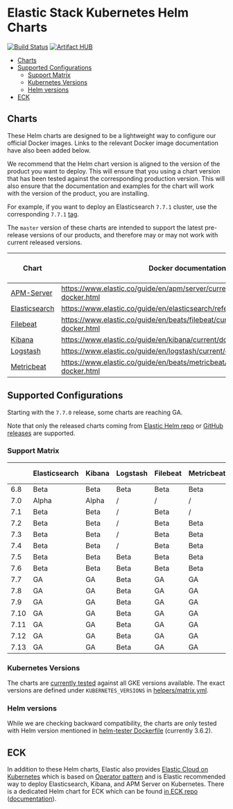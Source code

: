 # Elastic Stack Kubernetes Helm Charts

[![Build Status](https://img.shields.io/jenkins/s/https/devops-ci.elastic.co/job/elastic+helm-charts+7.x.svg)](https://devops-ci.elastic.co/job/elastic+helm-charts+7.x/) [![Artifact HUB](https://img.shields.io/endpoint?url=https://artifacthub.io/badge/repository/elastic)](https://artifacthub.io/packages/search?repo=elastic)

<!-- START doctoc generated TOC please keep comment here to allow auto update -->
<!-- DON'T EDIT THIS SECTION, INSTEAD RE-RUN doctoc TO UPDATE -->


- [Charts](#charts)
- [Supported Configurations](#supported-configurations)
  - [Support Matrix](#support-matrix)
  - [Kubernetes Versions](#kubernetes-versions)
  - [Helm versions](#helm-versions)
- [ECK](#eck)

<!-- END doctoc generated TOC please keep comment here to allow auto-update -->


## Charts

These Helm charts are designed to be a lightweight way to configure our official
Docker images. Links to the relevant Docker image documentation have also been
added below.

We recommend that the Helm chart version is aligned to the version of the product
you want to deploy. This will ensure that you using a chart version that has been
tested against the corresponding production version.
This will also ensure that the documentation and examples for the chart will work
with the version of the product, you are installing.

For example, if you want to deploy an Elasticsearch `7.7.1` cluster, use the
corresponding `7.7.1` [tag][elasticsearch-771].

The `master` version of these charts are intended to support the latest pre-release
versions of our products, and therefore may or may not work with current released
versions.

| Chart                                      | Docker documentation                                                            | Latest 7 Version            | Latest 6 Version            |
|--------------------------------------------|---------------------------------------------------------------------------------|-----------------------------|-----------------------------|
| [APM-Server](./apm-server/README.md)       | https://www.elastic.co/guide/en/apm/server/current/running-on-docker.html       | [`7.11.1`][apm-7]           | [`6.8.14`][apm-6]           |
| [Elasticsearch](./elasticsearch/README.md) | https://www.elastic.co/guide/en/elasticsearch/reference/current/docker.html     | [`7.11.1`][elasticsearch-7] | [`6.8.14`][elasticsearch-6] |
| [Filebeat](./filebeat/README.md)           | https://www.elastic.co/guide/en/beats/filebeat/current/running-on-docker.html   | [`7.11.1`][filebeat-7]      | [`6.8.14`][filebeat-6]      |
| [Kibana](./kibana/README.md)               | https://www.elastic.co/guide/en/kibana/current/docker.html                      | [`7.11.1`][kibana-7]        | [`6.8.14`][kibana-6]        |
| [Logstash](./logstash/README.md)           | https://www.elastic.co/guide/en/logstash/current/docker.html                    | [`7.11.1`][logstash-7]      | [`6.8.14`][logstash-6]      |
| [Metricbeat](./metricbeat/README.md)       | https://www.elastic.co/guide/en/beats/metricbeat/current/running-on-docker.html | [`7.11.1`][metricbeat-7]    | [`6.8.14`][metricbeat-6]    |

## Supported Configurations

Starting with the `7.7.0` release, some charts are reaching GA.

Note that only the released charts coming from [Elastic Helm repo][] or
[GitHub releases][] are supported.

### Support Matrix

|      | Elasticsearch | Kibana | Logstash | Filebeat | Metricbeat | APM Server |
|------|---------------|--------|----------|----------|------------|------------|
| 6.8  | Beta          | Beta   | Beta     | Beta     | Beta       | Alpha      |
| 7.0  | Alpha         | Alpha  | /        | /        | /          | /          |
| 7.1  | Beta          | Beta   | /        | Beta     | /          | /          |
| 7.2  | Beta          | Beta   | /        | Beta     | Beta       | /          |
| 7.3  | Beta          | Beta   | /        | Beta     | Beta       | /          |
| 7.4  | Beta          | Beta   | /        | Beta     | Beta       | /          |
| 7.5  | Beta          | Beta   | Beta     | Beta     | Beta       | Alpha      |
| 7.6  | Beta          | Beta   | Beta     | Beta     | Beta       | Alpha      |
| 7.7  | GA            | GA     | Beta     | GA       | GA         | Beta       |
| 7.8  | GA            | GA     | Beta     | GA       | GA         | Beta       |
| 7.9  | GA            | GA     | Beta     | GA       | GA         | Beta       |
| 7.10 | GA            | GA     | Beta     | GA       | GA         | Beta       |
| 7.11 | GA            | GA     | Beta     | GA       | GA         | Beta       |
| 7.12 | GA            | GA     | Beta     | GA       | GA         | Beta       |
| 7.13 | GA            | GA     | Beta     | GA       | GA         | Beta       |

### Kubernetes Versions

The charts are [currently tested][] against all GKE versions available. The
exact versions are defined under `KUBERNETES_VERSIONS` in
[helpers/matrix.yml][].

### Helm versions

While we are checking backward compatibility, the charts are only tested with
Helm version mentioned in [helm-tester Dockerfile][] (currently 3.6.2).


## ECK

In addition to these Helm charts, Elastic also provides
[Elastic Cloud on Kubernetes][] which is based on [Operator pattern][] and is
Elastic recommended way to deploy Elasticsearch, Kibana, and APM Server on
Kubernetes. There is a dedicated Helm chart for ECK which can be found
[in ECK repo][eck-chart] ([documentation][eck-chart-doc]).


[currently tested]: https://devops-ci.elastic.co/job/elastic+helm-charts+7.x/
[eck-chart]: https://github.com/elastic/cloud-on-k8s/tree/master/deploy
[eck-chart-doc]: https://www.elastic.co/guide/en/cloud-on-k8s/current/k8s-install-helm.html
[elastic cloud on kubernetes]: https://github.com/elastic/cloud-on-k8s
[elastic helm repo]: https://helm.elastic.co
[github releases]: https://github.com/elastic/helm-charts/releases
[helm-tester Dockerfile]: https://github.com/elastic/helm-charts/blob/7.x/helpers/helm-tester/Dockerfile
[helpers/matrix.yml]: https://github.com/elastic/helm-charts/blob/7.x/helpers/matrix.yml
[operator pattern]: https://kubernetes.io/docs/concepts/extend-kubernetes/operator/
[elasticsearch-771]: https://github.com/elastic/helm-charts/tree/7.7.1/elasticsearch/

[apm-7]: https://github.com/elastic/helm-charts/tree/7.11.1/apm-server/README.md
[apm-6]: https://github.com/elastic/helm-charts/tree/6.8.14/apm-server/README.md
[elasticsearch-7]: https://github.com/elastic/helm-charts/tree/7.11.1/elasticsearch/README.md
[elasticsearch-6]: https://github.com/elastic/helm-charts/tree/6.8.14/elasticsearch/README.md
[filebeat-7]: https://github.com/elastic/helm-charts/tree/7.11.1/filebeat/README.md
[filebeat-6]: https://github.com/elastic/helm-charts/tree/6.8.14/filebeat/README.md
[kibana-7]: https://github.com/elastic/helm-charts/tree/7.11.1/kibana/README.md
[kibana-6]: https://github.com/elastic/helm-charts/tree/6.8.14/kibana/README.md
[logstash-7]: https://github.com/elastic/helm-charts/tree/7.11.1/logstash/README.md
[logstash-6]: https://github.com/elastic/helm-charts/tree/6.8.14/logstash/README.md
[metricbeat-7]: https://github.com/elastic/helm-charts/tree/7.11.1/metricbeat/README.md
[metricbeat-6]: https://github.com/elastic/helm-charts/tree/6.8.14/metricbeat/README.md

